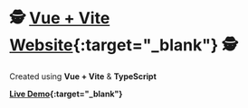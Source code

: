 # :detective: [Vue + Vite Website](https://sanditzz.github.io/vite-vue-web/){:target="_blank"} :detective:
Created using  **Vue + Vite** & **TypeScript**

**[Live Demo](https://sanditzz.github.io/vite-vue-web/){:target="_blank"}**